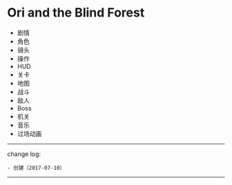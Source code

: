 # Ori and the Blind Forest

* 剧情
* 角色
* 镜头
* 操作
* HUD
* 关卡
* 地图
* 战斗
* 敌人
* Boss
* 机关
* 音乐
* 过场动画

---

change log: 

	- 创建（2017-07-10）

---

